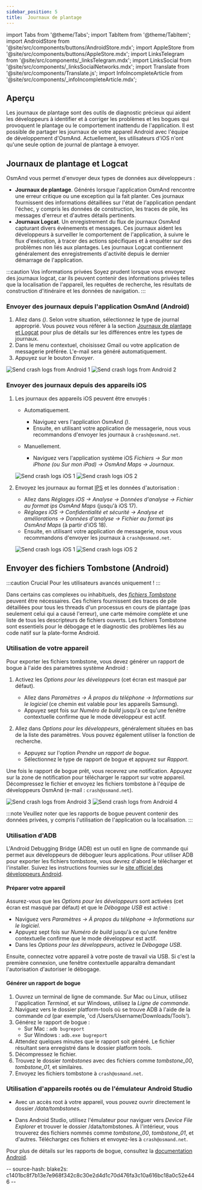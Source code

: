 ```yaml
---
sidebar_position: 5
title:  Journaux de plantage
---
```


import Tabs from '@theme/Tabs';
import TabItem from '@theme/TabItem';
import AndroidStore from '@site/src/components/buttons/AndroidStore.mdx';
import AppleStore from '@site/src/components/buttons/AppleStore.mdx';
import LinksTelegram from '@site/src/components/_linksTelegram.mdx';
import LinksSocial from '@site/src/components/_linksSocialNetworks.mdx';
import Translate from '@site/src/components/Translate.js';
import InfoIncompleteArticle from '@site/src/components/_infoIncompleteArticle.mdx';


## Aperçu

Les journaux de plantage sont des outils de diagnostic précieux qui aident les développeurs à identifier et à corriger les problèmes et les bogues qui provoquent le plantage ou le comportement inattendu de l'application. Il est possible de partager les journaux de votre appareil Android avec l'équipe de développement d'OsmAnd. Actuellement, les utilisateurs d'iOS n'ont qu'une seule option de journal de plantage à envoyer.


## Journaux de plantage et Logcat

OsmAnd vous permet d'envoyer deux types de données aux développeurs :

- **Journaux de plantage**. Générés lorsque l'application OsmAnd rencontre une erreur critique ou une exception qui la fait planter. Ces journaux fournissent des informations détaillées sur l'état de l'application pendant l'échec, y compris les données de construction, les traces de pile, les messages d'erreur et d'autres détails pertinents.
- **Journaux Logcat**. Un enregistrement du flux de journaux OsmAnd capturant divers événements et messages. Ces journaux aident les développeurs à surveiller le comportement de l'application, à suivre le flux d'exécution, à tracer des actions spécifiques et à enquêter sur des problèmes non liés aux plantages. Les journaux Logcat contiennent généralement des enregistrements d'activité depuis le dernier démarrage de l'application.

:::caution Vos informations privées
Soyez prudent lorsque vous envoyez des journaux logcat, car ils peuvent contenir des informations privées telles que la localisation de l'appareil, les requêtes de recherche, les résultats de construction d'itinéraire et les données de navigation.
:::


### Envoyer des journaux depuis l'application OsmAnd (Android)

1. Allez dans *<Translate android="true" ids="shared_string_menu,shared_string_help,send_crash_log"/> (<Translate android="true" ids="send_logcat_log"/>)*. Selon votre situation, sélectionnez le type de journal approprié. Vous pouvez vous référer à la section [Journaux de plantage et Logcat](#crash-and-logcat-logs) pour plus de détails sur les différences entre les types de journaux.
2. Dans le menu contextuel, choisissez Gmail ou votre application de messagerie préférée. L'e-mail sera généré automatiquement.
3. Appuyez sur le bouton *Envoyer*.

![Send crash logs from Android 1](@site/static/img/troubleshooting/send_logs_andr_5.png)  ![Send crash logs from Android 2](@site/static/img/troubleshooting/send_logs_andr_2.png)


### Envoyer des journaux depuis des appareils iOS

1. Les journaux des appareils iOS peuvent être envoyés :

    - Automatiquement.
        - Naviguez vers l'application OsmAnd *<Translate ios="true" ids="shared_string_menu,shared_string_help,report_an_issues"/> (<Translate ios="true" ids="send_log"/>)*.
        - Ensuite, en utilisant votre application de messagerie, nous vous recommandons d'envoyer les journaux à `crash@osmand.net`.

    - Manuellement.
        - Naviguez vers l'application système iOS *Fichiers → Sur mon iPhone (ou Sur mon iPad) → OsmAnd Maps → Journaux*.

    ![Send crash logs iOS 1](@site/static/img/troubleshooting/send_logs_ios_1.png)  ![Send crash logs iOS 2](@site/static/img/troubleshooting/send_logs_ios_2.png)

2. Envoyez les journaux au format [IPS](https://docs.fileformat.com/misc/ips/#formats-for-ios-analytics-data) et les données d'autorisation :
    - Allez dans *Réglages iOS → Analyse → Données d'analyse → Fichier au format ips OsmAnd Maps* (jusqu'à iOS 17).
    - *Réglages iOS → Confidentialité et sécurité → Analyse et améliorations → Données d'analyse → Fichier au format ips OsmAnd Maps* (à partir d'iOS 18).
    - Ensuite, en utilisant votre application de messagerie, nous vous recommandons d'envoyer les journaux à `crash@osmand.net`.

    ![Send crash logs iOS 1](@site/static/img/troubleshooting/send_log_ios.png)  ![Send crash logs iOS 2](@site/static/img/troubleshooting/log_1_ios.png)


## Envoyer des fichiers Tombstone (Android)

:::caution Crucial
Pour les utilisateurs avancés uniquement !
:::

Dans certains cas complexes ou inhabituels, des *[fichiers Tombstone](https://source.android.com/docs/core/tests/debug)* peuvent être nécessaires. Ces fichiers fournissent des traces de pile détaillées pour tous les threads d'un processus en cours de plantage (pas seulement celui qui a causé l'erreur), une carte mémoire complète et une liste de tous les descripteurs de fichiers ouverts. Les fichiers Tombstone sont essentiels pour le débogage et le diagnostic des problèmes liés au code natif sur la plate-forme Android.


### Utilisation de votre appareil

Pour exporter les fichiers tombstone, vous devez générer un rapport de bogue à l'aide des paramètres système Android :

1. Activez les *Options pour les développeurs* (cet écran est masqué par défaut).
    - Allez dans *Paramètres → À propos du téléphone → Informations sur le logiciel* (ce chemin est valable pour les appareils Samsung).
    - Appuyez sept fois sur *Numéro de build* jusqu'à ce qu'une fenêtre contextuelle confirme que le mode développeur est actif.

2. Allez dans *Options pour les développeurs*, généralement situées en bas de la liste des paramètres. Vous pouvez également utiliser la fonction de recherche.
    - Appuyez sur l'option *Prendre un rapport de bogue*.
    - Sélectionnez le type de rapport de bogue et appuyez sur *Rapport*.

Une fois le rapport de bogue prêt, vous recevrez une notification. Appuyez sur la zone de notification pour télécharger le rapport sur votre appareil. Décompressez le fichier et envoyez les fichiers tombstone à l'équipe de développeurs OsmAnd (e-mail : `crash@osmand.net`).

![Send crash logs from Android 3](@site/static/img/troubleshooting/send_logs_andr_3.png)  ![Send crash logs from Android 4](@site/static/img/troubleshooting/send_logs_andr_4.png)

:::note
Veuillez noter que les rapports de bogue peuvent contenir des données privées, y compris l'utilisation de l'application ou la localisation.
:::

### Utilisation d'ADB

L'Android Debugging Bridge (ADB) est un outil en ligne de commande qui permet aux développeurs de déboguer leurs applications. Pour utiliser ADB pour exporter les fichiers tombstone, vous devrez d'abord le télécharger et l'installer. Suivez les instructions fournies sur le [site officiel des développeurs Android](https://developer.android.com/tools/releases/platform-tools).

#### Préparer votre appareil

Assurez-vous que les *Options pour les développeurs* sont activées (cet écran est masqué par défaut) et que le *Débogage USB* est activé :

- Naviguez vers *Paramètres → À propos du téléphone → Informations sur le logiciel*.
- Appuyez sept fois sur *Numéro de build* jusqu'à ce qu'une fenêtre contextuelle confirme que le mode développeur est actif.
- Dans les *Options pour les développeurs*, activez le *Débogage USB*.

Ensuite, connectez votre appareil à votre poste de travail via USB. Si c'est la première connexion, une fenêtre contextuelle apparaîtra demandant l'autorisation d'autoriser le débogage.

#### Générer un rapport de bogue

1. Ouvrez un terminal de ligne de commande. Sur Mac ou Linux, utilisez l'application *Terminal*, et sur Windows, utilisez la *Ligne de commande*.
2. Naviguez vers le dossier platform-tools où se trouve ADB à l'aide de la commande *cd* (par exemple, 'cd /Users/Username/Downloads/Tools').
3. Générez le rapport de bogue :
   - Sur Mac : ```adb bugreport```
   - Sur Windows : ```adb.exe bugreport```
4. Attendez quelques minutes que le rapport soit généré. Le fichier résultant sera enregistré dans le dossier platform tools.
5. Décompressez le fichier.
6. Trouvez le dossier *tombstones* avec des fichiers comme *tombstone_00*, *tombstone_01*, et similaires.
7. Envoyez les fichiers tombstone à `crash@osmand.net`.

<!--
* Open the terminal and call the command:
```adb bugreport ./output.zip```
where output.zip is the name of the result file

* Unzip the result file:
```unzip file.zip -d destination_folder```

* Find tombstones folder:
```cd FS/data/tombstones```
Where you find files like  -->

### Utilisation d'appareils rootés ou de l'émulateur Android Studio

- Avec un accès root à votre appareil, vous pouvez ouvrir directement le dossier */data/tombstones*.

- Dans Android Studio, utilisez l'émulateur pour naviguer vers *Device File Explorer* et trouver le dossier /data/tombstones. À l'intérieur, vous trouverez des fichiers nommés comme *tombstone_00*, *tombstone_01*, et d'autres. Téléchargez ces fichiers et envoyez-les à `crash@osmand.net`.

Pour plus de détails sur les rapports de bogue, consultez la [documentation Android](https://developer.android.com/studio/debug/bug-report).

-- source-hash: blake2s: c1401bc8f7b13e7e968f342c8c30e2d4d1c70d476fa3c10a616bc18a0c52e446 --

